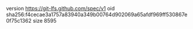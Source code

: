 version https://git-lfs.github.com/spec/v1
oid sha256:f4cecae3a1757a83940a349b00764d902069a65afdf969ff530867e0f75c1362
size 8595
